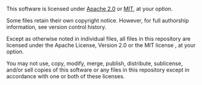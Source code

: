 This software is licensed under [Apache 2.0](LICENSE-APACHE) or
[MIT](LICENSE-MIT), at your option.

Some files retain their own copyright notice. However, for full authorship
information, see version control history.

Except as otherwise noted in individual files, all files in this repository are
licensed under the Apache License, Version 2.0 <LICENSE-APACHE> or the MIT
license <LICENSE-MIT>, at your option.

You may not use, copy, modify, merge, publish, distribute, sublicense, and/or
sell copies of this software or any files in this repository except in
accordance with one or both of these licenses.
